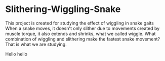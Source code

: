 # Slithering-Wiggling-Snake
This project is created for studying the effect of wiggling in snake gaits
When a snake moves, it doesn't only slither due to movements created by muscle torque, it also extends and shrinks, what we called wiggle.
What combination of wiggling and slithering make the fastest snake movement?
That is what we are studying.

Hello hello
